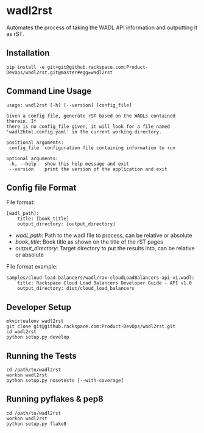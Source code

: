 # wadl2rst

Automates the process of taking the WADL API information and outputting it as rST.

## Installation

    pip install -e git+git@github.rackspace.com:Product-DevOps/wadl2rst.git@master#egg=wadl2rst

## Command Line Usage

    usage: wadl2rst [-h] [--version] [config_file]

    Given a config file, generate rST based on the WADLs contained therein. If
    there is no config_file given, it will look for a file named
    'wadl2html.config.yaml' in the current working directory.

    positional arguments:
     config_file  configuration file containing information to run

    optional arguments:
     -h, --help   show this help message and exit
     --version    print the version of the application and exit

## Config file Format

File format:

    [wadl_path]:
        title: [book_title]
        output_directory: [output_directory]

- *wadl_path*: Path to the wadl file to process, can be relative or absolute
- *book_title*: Book title as shown on the title of the rST pages
- *output_directory*: Target directory to put the results into, can be relative or absolute

File format example:

    samples/cloud-load-balancers/wadl/rax-cloudLoadBalancers-api-v1.wadl:
        title: Rackspace Cloud Load Balancers Developer Guide - API v1.0
        output_directory: dist/cloud_load_balancers

## Developer Setup

    mkvirtualenv wadl2rst
    git clone git@github.rackspace.com:Product-DevOps/wadl2rst.git
    cd wadl2rst
    python setup.py develop

## Running the Tests

    cd /path/to/wadl2rst
    workon wadl2rst
    python setup.py nosetests [--with-coverage]

## Running pyflakes & pep8

    cd /path/to/wadl2rst
    workon wadl2rst
    python setup.py flake8
